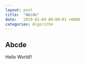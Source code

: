 ```yaml
---
layout: post
title:  "Abcde"
date:   2019-02-09 00:00:01 +0800
categories: Algorithm
---
```


## Abcde
Hello World!!